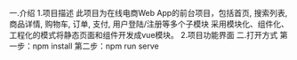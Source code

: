 一.介绍
1.项目描述
此项目为在线电商Web App的前台项目，包括首页, 搜索列表, 商品详情, 购物车, 订单, 支付, 用户登陆/注册等多个子模块
采用模块化、组件化、工程化的模式将静态页面和组件开发成vue模块。
2.项目功能界面
二.打开方式
第一步：npm install
第二步：npm run serve
